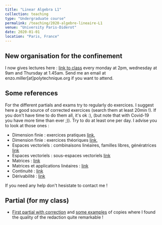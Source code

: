 ```yaml
---
title: "Linear Algebra L1"
collection: teaching
type: "Undergraduate course"
permalink: /teaching/2020-algebre-lineaire-L1
venue: "University Paris-Diderot"
date: 2020-01-01
location: "Paris, France"
---
```


[](https://www.google.com/)




## New organisation for the confinement 
I now gives lectures here : [link to class](https://bbb1.math.univ-paris-diderot.fr/b/enz-d4e-ddt) every monday at 2pm, wednesday at 9am and Thursday at 1.45am. Send me an email at enzo.miller[at]polytechnique.org if you want to attend. 

## Some references 
For the different partials and exams try to regularly do exercices. I suggest here a good source of corrected exercices (search them at least 20min !). If you don't have time to do them all, it's ok :), (but note that with Covid-19 you have more time than ever ;)). Try to do at least one per day. I advise you to look at those ones :
- Dimension finie : exercices pratiques [link](http://www.bibmath.net/ressources/index.php?action=affiche&quoi=bde/algebrelineaire/dimfinieprat&type=fexo), 
- Dimension finie : exercices théoriques [link](http://www.bibmath.net/ressources/index.php?action=affiche&quoi=bde/algebrelineaire/dimfinietheo&type=fexo),
- Espaces vectoriels : combinaisons linéaires, familles libres, génératrices [link](http://www.bibmath.net/ressources/index.php?action=affiche&quoi=bde/algebrelineaire/evfamilleslibres&type=fexo)
- Espaces vectoriels : sous-espaces vectoriels [link](http://www.bibmath.net/ressources/index.php?action=affiche&quoi=bde/algebrelineaire/evsevs&type=fexo)
- Matrices : [link](http://www.bibmath.net/ressources/index.php?action=affiche&quoi=bde/algebrelineaire/matrices&type=fexo)
- Matrices et applications linéaires : [link](http://www.bibmath.net/ressources/index.php?action=affiche&quoi=bde/algebrelineaire/matricesal&type=fexo)
- Continuité : [link](http://www.bibmath.net/ressources/index.php?action=affiche&quoi=mathsup/feuillesexo/limitecontinuite&type=fexo)
- Dérivabilité : [link](http://www.bibmath.net/ressources/index.php?action=affiche&quoi=mathsup/feuillesexo/derivee&type=fexo)


If you need any help don't hesistate to contact me ! 


## Partial (for my class)
- [First partial with correction](https://enzoMiller.github.io/files/Interro_L1_algebre_lin.pdf) and [some examples](https://enzoMiller.github.io/files/scanner_L1_algebre_lin_ex_copies.pdf) of copies where I found the quality of the redaction quite remarkable ! 
